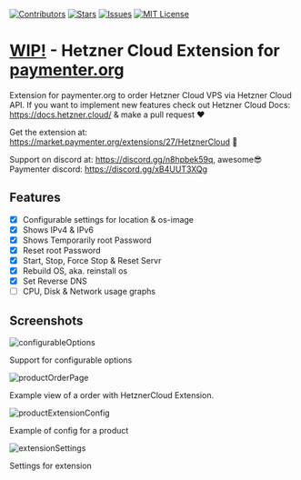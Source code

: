 [![Contributors][contributors-shield]][contributors-url]
[![Stars][stars-shield]][stars-url]
[![Issues][issues-shield]][issues-url]
[![MIT License][license-shield]][license-url]

# <u>WIP!</u> - Hetzner Cloud Extension for [paymenter.org](https://github.com/Paymenter/Paymenter)
Extension for paymenter.org to order Hetzner Cloud VPS via Hetzner Cloud API.
If you want to implement new features check out Hetzner Cloud Docs: https://docs.hetzner.cloud/ & make a pull request ❤️

Get the extension at: https://market.paymenter.org/extensions/27/HetznerCloud 🎉

Support on discord at: https://discord.gg/n8hpbek59q, awesome😎 Paymenter discord: https://discord.gg/xB4UUT3XQg

## Features
- [x] Configurable settings for location & os-image
- [x] Shows IPv4 & IPv6
- [x] Shows Temporarily root Password
- [x] Reset root Password
- [x] Start, Stop, Force Stop & Reset Servr
- [x] Rebuild OS, aka. reinstall os
- [x] Set Reverse DNS
- [ ] CPU, Disk & Network usage graphs

## Screenshots
![configurableOptions](https://github.com/ha1fdan/HetznerCloudExtension/assets/41484873/dce5fa4d-dda2-45e3-810e-cb4dc1ab20e5)
<p>Support for configurable options</p>

![productOrderPage](https://github.com/ha1fdan/HetznerCloudExtension/assets/41484873/4103cfc6-589b-42f2-90b0-235e5334bedb)
<p>Example view of a order with HetznerCloud Extension.</p>

![productExtensionConfig](https://github.com/ha1fdan/HetznerCloudExtension/assets/41484873/ed1af0fa-cd2a-4e39-98bc-9aeb0e3c4722)
<p>Example of config for a product</p>

![extensionSettings](https://github.com/ha1fdan/HetznerCloudExtension/assets/41484873/c93c1595-b71b-4a8d-ad9e-b3e507b7534a)
<p>Settings for extension</p>


[contributors-shield]: https://img.shields.io/github/contributors/ha1fdan/HetznerCloudExtension.svg?style=for-the-badge
[contributors-url]: https://github.com/ha1fdan/HetznerCloudExtension/graphs/contributors
[stars-shield]: https://img.shields.io/github/stars/ha1fdan/HetznerCloudExtension.svg?style=for-the-badge
[stars-url]: https://github.com/ha1fdan/HetznerCloudExtension/stargazers
[issues-shield]: https://img.shields.io/github/issues/ha1fdan/HetznerCloudExtension.svg?style=for-the-badge
[issues-url]: https://github.com/ha1fdan/HetznerCloudExtension/issues
[license-shield]: https://img.shields.io/github/license/ha1fdan/HetznerCloudExtension.svg?style=for-the-badge
[license-url]: https://github.com/ha1fdan/HetznerCloudExtension/blob/master/LICENSE
